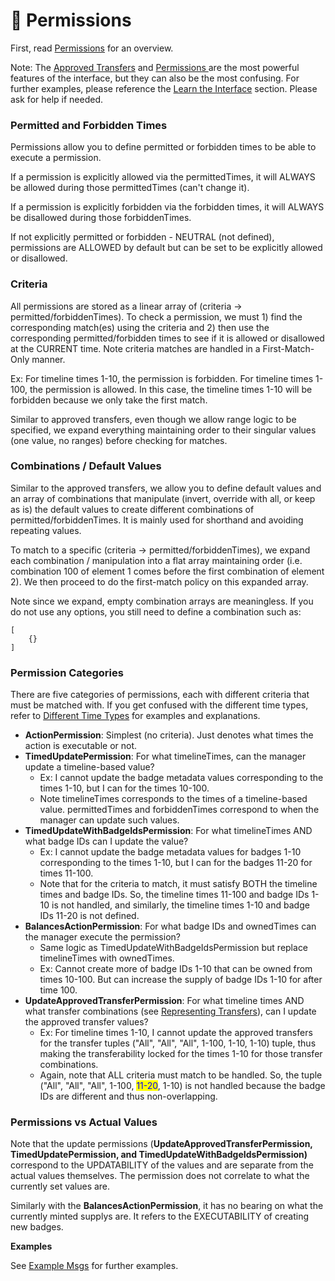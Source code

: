 # 🔐 Permissions

First, read [Permissions](../../overview/concepts/manager.md) for an overview.

Note: The [Approved Transfers](approved-transfers.md) and [Permissions ](../../overview/concepts/manager.md)are the most powerful features of the interface, but they can also be the most confusing. For further examples, please reference the [Learn the Interface](../learn-the-interface/) section. Please ask for help if needed.



### **Permitted and Forbidden Times**

Permissions allow you to define permitted or forbidden times to be able to execute a permission.

If a permission is explicitly allowed via the permittedTimes, it will ALWAYS be allowed during those permittedTimes (can't change it).

If a permission is explicitly forbidden via the forbidden times, it will ALWAYS be disallowed during those forbiddenTimes.

If not explicitly permitted or forbidden - NEUTRAL (not defined), permissions are ALLOWED by default but can be set to be explicitly allowed or disallowed.

### **Criteria**

All permissions are stored as a linear array of (criteria -> permitted/forbiddenTimes). To check a permission, we must 1) find the corresponding match(es) using the criteria and 2) then use the corresponding permitted/forbidden times to see if it is allowed or disallowed at the CURRENT time. Note criteria matches are handled in a First-Match-Only manner.&#x20;

Ex: For timeline times 1-10, the permission is forbidden. For timeline times 1-100, the permission is allowed. In this case, the timeline times 1-10 will be forbidden because we only take the first match.

Similar to approved transfers, even though we allow range logic to be specified, we expand everything maintaining order to their singular values (one value, no ranges) before checking for matches.

### **Combinations / Default Values**

Similar to the approved transfers, we allow you to define default values and an array of combinations that manipulate (invert, override with all, or keep as is) the default values to create different combinations of permitted/forbiddenTimes. It is mainly used for shorthand and avoiding repeating values.

To match to a specific (criteria -> permitted/forbiddenTimes), we expand each combination / manipulation into a flat array maintaining order (i.e. combination 100 of element 1 comes before the first combination of element 2). We then proceed to do the first-match policy on this expanded array.

Note since we expand, empty combination arrays are meaningless. If you do not use any options, you still need to define a combination such as:

```
[
    {}
]
```

### **Permission Categories**

There are five categories of permissions, each with different criteria that must be matched with. If you get confused with the different time types, refer to [Different Time Types](different-time-fields.md) for examples and explanations.

* **ActionPermission**: Simplest (no criteria). Just denotes what times the action is executable or not.
* **TimedUpdatePermission**: For what timelineTimes, can the manager update a timeline-based value?
  * Ex: I cannot update the badge metadata values corresponding to the times 1-10, but I can for the times 10-100.
  * Note timelineTimes corresponds to the times of a timeline-based value. permittedTimes and forbiddenTimes correspond to when the manager can update such values.
* **TimedUpdateWithBadgeIdsPermission**: For what timelineTimes AND what badge IDs can I update the value?
  * Ex: I cannot update the badge metadata values for badges 1-10 corresponding to the times 1-10, but I can for the badges 11-20 for times 11-100.&#x20;
  * Note that for the criteria to match, it must satisfy BOTH the timeline times and badge IDs. So, the timeline times 11-100 and badge IDs 1-10 is not handled, and similarly, the timeline times 1-10 and badge IDs 11-20 is not defined.
* **BalancesActionPermission**: For what badge IDs and ownedTimes can the manager execute the permission?
  * Same logic as TimedUpdateWithBadgeIdsPermission but replace timelineTimes with ownedTimes.
  * Ex: Cannot create more of badge IDs 1-10 that can be owned from times 10-100. But can increase the supply of badge IDs 1-10 for after time 100.
* **UpdateApprovedTransferPermission**: For what timeline times AND what transfer combinations (see [Representing Transfers](approved-transfers.md)), can I update the approved transfer values?
  * Ex: For timeline times 1-10, I cannot update the approved transfers for the transfer tuples ("All", "All", "All", 1-100, 1-10, 1-10) tuple, thus making the transferability locked for the times 1-10 for those transfer combinations.
  * Again, note that ALL criteria must match to be handled. So, the tuple ("All", "All", "All", 1-100, <mark style="color:blue;">11-20</mark>, 1-10) is not handled because the badge IDs are different and thus non-overlapping.

### **Permissions vs Actual Values**

Note that the update permissions (**UpdateApprovedTransferPermission, TimedUpdatePermission, and TimedUpdateWithBadgeIdsPermission)** correspond to the UPDATABILITY of the values and are separate from the actual values themselves. The permission does not correlate to what the currently set values are.

Similarly with the **BalancesActionPermission**, it has no bearing on what the currently minted supplys are. It refers to the EXECUTABILITY of creating new badges.

**Examples**

See [Example Msgs](broken-reference) for further examples.
